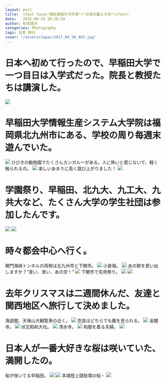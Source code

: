 ```yaml
---
layout: post
title:  <font face="德彪钢笔行书字库">"日本の暮らす日"</font>
date:   2016-09-20 10:16:59
author: 秋本悠月
categories: Photography
tags: 日本 旅行
cover: "/assets/Japan/2017_04_30_403.jpg"
---
```

# <font face="segoe script">日本へ初めて行ったので、早稲田大学で一つ目日は入学式だった。院長と教授たちは講演した。</font>
![](http://ouvr8irjy.bkt.clouddn.com/_DSC7715.jpg)


# 早稲田大学情報生産システム大学院は福岡県北九州市にある、学校の周り毎週末遊んでいた。
![](http://ouvr8irjy.bkt.clouddn.com/_DSC7833.jpg)
ひびきの動物園でたくさんカンガルーがある。人に怖いと感じないで、軽く触られるの。
![](http://ouvr8irjy.bkt.clouddn.com/_DSC8034.jpg)
楽しいあまりに高く跳び上がりました！
![](http://ouvr8irjy.bkt.clouddn.com/_DSC77871212121212.jpg)

# 学園祭り、早稲田、北九大、九工大、九共大など、たくさん大学の学生社団は参加したんです。
![](http://ouvr8irjy.bkt.clouddn.com/_DSC8126.jpg)
![](http://ouvr8irjy.bkt.clouddn.com/_DSC8204.jpg)

# 時々都会中心へ行く。
関門海峡トンネルの両側は北九州市と下関市。
![](http://ouvr8irjy.bkt.clouddn.com/_DSC7892-2.jpg)
小倉城。
![](http://ouvr8irjy.bkt.clouddn.com/_DSC7989-2.jpg)
あの歌を思い出しますか？”青い、青い、あの空！”
![](http://ouvr8irjy.bkt.clouddn.com/_DSC8007.jpg)
下関市で先帝祭り。
![](http://ouvr8irjy.bkt.clouddn.com/_DSC8957.jpg)
![](http://ouvr8irjy.bkt.clouddn.com/_DSC8892.jpg)


# 去年クリスマスは二週間休んだ、友達と関西地区へ旅行して決めました。
海遊館、天保山大観覧車の近く。
![](http://ouvr8irjy.bkt.clouddn.com/_DSC8210.jpg)
奈良はどちらでも鹿を見られる。
![](http://ouvr8irjy.bkt.clouddn.com/_DSC8355.jpg)
金閣寺。
![](http://ouvr8irjy.bkt.clouddn.com/_DSC8480-2.jpg)
伏见稻和大社。
![](http://ouvr8irjy.bkt.clouddn.com/_DSC8549.jpg)
清水寺。
![](http://ouvr8irjy.bkt.clouddn.com/_DSC8572.jpg)
和服を着る夫婦。
![](http://ouvr8irjy.bkt.clouddn.com/_DSC8587.jpg)


# 日本人が一番大好きな桜は咲いていた、満開したの。
桜が咲いてる早稲田。
![](http://ouvr8irjy.bkt.clouddn.com/_DSC8635.jpg)
![](http://ouvr8irjy.bkt.clouddn.com/_DSC8632.jpg)
本城陸上競技場の桜・
![](http://ouvr8irjy.bkt.clouddn.com/_DSC8653.jpg)